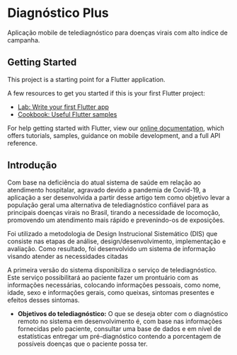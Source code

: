 # Diagnóstico Plus

Aplicação mobile de telediagnóstico para doenças virais com alto índice de campanha.

## Getting Started

This project is a starting point for a Flutter application.

A few resources to get you started if this is your first Flutter project:

- [Lab: Write your first Flutter app](https://flutter.dev/docs/get-started/codelab)
- [Cookbook: Useful Flutter samples](https://flutter.dev/docs/cookbook)

For help getting started with Flutter, view our
[online documentation](https://flutter.dev/docs), which offers tutorials,
samples, guidance on mobile development, and a full API reference.

## Introdução

Com base na deficiência do atual sistema de saúde em relação ao atendimento hospitalar, agravado devido a pandemia de Covid-19, a aplicação a ser desenvolvida a partir desse artigo tem como objetivo levar a população geral uma alternativa de telediagnóstico confiável para as principais doenças virais no Brasil, tirando a necessidade de locomoção, promovendo um atendimento mais rápido e prevenindo-os de exposições. 

Foi utilizado a metodologia de Design Instrucional Sistemático (DIS) que consiste nas etapas de análise, design/desenvolvimento, implementação e avaliação. Como resultado, foi desenvolvido um sistema de informação visando atender as necessidades citadas

A primeira versão do sistema disponibiliza o serviço de telediagnóstico. Este serviço possibilitará ao paciente fazer um prontuário com as informações necessárias, colocando informações pessoais, como nome, idade, sexo e informações gerais, como queixas, sintomas presentes e efeitos desses sintomas.

* <b>Objetivos do telediagnóstico:</b> O que se deseja obter com o diagnóstico remoto no sistema em desenvolvimento é, com base nas informações fornecidas pelo paciente, consultar uma      base de dados e em nível de estatísticas entregar um pré-diagnóstico contendo a porcentagem de possíveis doenças que o paciente possa ter.

